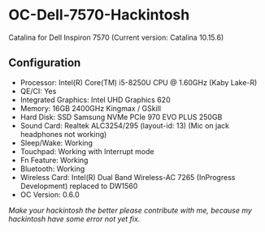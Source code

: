 # OC-Dell-7570-Hackintosh
Catalina for Dell Inspiron 7570 (Current version: Catalina 10.15.6)
## Configuration
* Processor: Intel(R) Core(TM) i5-8250U CPU @ 1.60GHz (Kaby Lake-R)
* QE/CI: Yes
* Integrated Graphics: Intel UHD Graphics 620
* Memory: 16GB 2400GHz Kingmax / GSkill
* Hard Disk: SSD Samsung NVMe PCIe 970 EVO PLUS 250GB
* Sound Card: Realtek ALC3254/295 (layout-id: 13) (Mic on jack headphones not working)
* Sleep/Wake: Working
* Touchpad: Working with Interrupt mode
* Fn Feature: Working
* Bluetooth: Working
* Wireless Card: Intel(R) Dual Band Wireless-AC 7265 (InProgress Development) replaced to DW1560
* OC Version: 0.6.0

*Make your hackintosh the better please contribute with me, because my hackintosh have some error not yet fix.*
